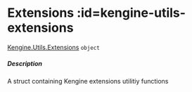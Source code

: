 # Extensions  :id=kengine-utils-extensions

[Kengine.Utils.Extensions](Kengine.Utils.Extensions) <code>object</code>
<!-- tabs:start -->


##### **Description**

A struct containing Kengine extensions utilitiy functions


<!-- tabs:end -->


